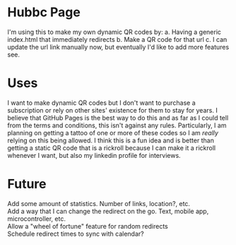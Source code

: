 # Hubbc Page
I'm using this to make my own dynamic QR codes by:
a. Having a generic index.html that immediately redirects
b. Make a QR code for that url
c. I can update the url link manually now, but eventually I'd like to add more features see.

# Uses
I want to make dynamic QR codes but I don't want to purchase a subscription or rely on other sites' existence for them to stay for years. I believe that GitHub Pages is the best way to do this and as far as I could tell from the terms and conditions, this isn't against any rules. Particularly, I am planning on getting a tattoo of one or more of these codes so I am *really* relying on this being allowed. I think this is a fun idea and is better than getting a static QR code that is a rickroll because I can make it a rickroll whenever I want, but also my linkedin profile for interviews. 

# Future 
Add some amount of statistics. Number of links, location?, etc. \
Add a way that I can change the redirect on the go. Text, mobile app, microcontroller, etc.\
Allow a "wheel of fortune" feature for random redirects\
Schedule redirect times to sync with calendar?